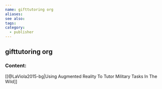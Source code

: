 ```yaml
---
name: gifttutoring org
aliases:
see also:
tags:
category:
  - publisher
---
```


## gifttutoring org

### Content:
[[@LaViola2015-bg|Using Augmented Reality To Tutor Military Tasks In The Wild]]